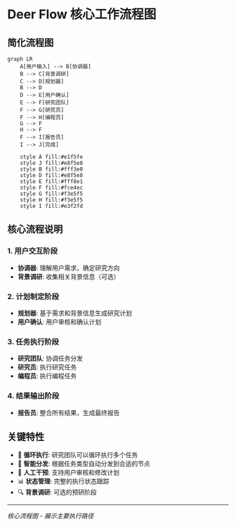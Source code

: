 # Deer Flow 核心工作流程图

## 简化流程图

```mermaid
graph LR
    A[用户输入] --> B[协调器]
    B --> C[背景调研]
    C --> D[规划器]
    B --> D
    D --> E[用户确认]
    E --> F[研究团队]
    F --> G[研究员]
    F --> H[编程员]
    G --> F
    H --> F
    F --> I[报告员]
    I --> J[完成]
    
    style A fill:#e1f5fe
    style J fill:#e8f5e8
    style B fill:#fff3e0
    style D fill:#e8f5e8
    style E fill:#fff8e1
    style F fill:#fce4ec
    style G fill:#f3e5f5
    style H fill:#f3e5f5
    style I fill:#e3f2fd
```

## 核心流程说明

### 1. 用户交互阶段
- **协调器**: 理解用户需求，确定研究方向
- **背景调研**: 收集相关背景信息（可选）

### 2. 计划制定阶段
- **规划器**: 基于需求和背景信息生成研究计划
- **用户确认**: 用户审核和确认计划

### 3. 任务执行阶段
- **研究团队**: 协调任务分发
- **研究员**: 执行研究任务
- **编程员**: 执行编程任务

### 4. 结果输出阶段
- **报告员**: 整合所有结果，生成最终报告

## 关键特性

- 🔄 **循环执行**: 研究团队可以循环执行多个任务
- 🎯 **智能分发**: 根据任务类型自动分发到合适的节点
- 👥 **人工干预**: 支持用户审核和修改计划
- 📊 **状态管理**: 完整的执行状态跟踪
- 🔍 **背景调研**: 可选的预研阶段

---
*核心流程图 - 展示主要执行路径*
